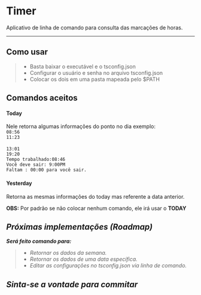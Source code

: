 <i class="icon-clock"></i>Timer
===================


Aplicativo de linha de comando para consulta das marcações de horas. 

----------


<i class="icon-cog"></i>Como usar
-------------


> - Basta baixar o executável e o tsconfig.json 
> - Configurar o usuário e senha no arquivo tsconfig.json 
> - Colocar os dois em uma pasta mapeada pelo $PATH

 <i class="icon-pencil"></i> Comandos aceitos
-------------

#### Today

Nele retorna algumas informações do ponto no dia exemplo: </br>
`08:56`</br>
`11:23`</br>  
`13:01`</br>
`19:20`</br>
`Tempo trabalhado:08:46`</br>
`Você deve sair: 9:00PM`</br>
`Faltam : 00:00 para você sair.`</br>

#### Yesterday

Retorna as mesmas informações do today mas referente a data anterior.

**OBS:** Por padrão se não colocar nenhum comando, ele irá usar o **TODAY**

 <i class="icon-upload">Próximas implementações (Roadmap)
-------------

**Será feito comando para:**
> - Retornar os dados da semana.
> - Retornar os dados de uma data específica.
> - Editar as configurações no tsconfig.json via linha de comando.

Sinta-se a vontade para commitar
-------------
